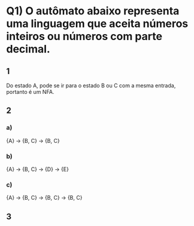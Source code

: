 # **Q1)** O autômato abaixo representa uma linguagem que aceita números inteiros ou números com parte decimal. 

## 1

Do estado A, pode se ir para o estado B ou C com a mesma entrada, portanto é um NFA.

## 2

### a)

{A} -> {B, C} -> {B, C}

### b)

{A} -> {B, C} -> {D} -> {E}

### c)

{A} -> {B, C} -> {B, C} -> {B, C}

## 3

